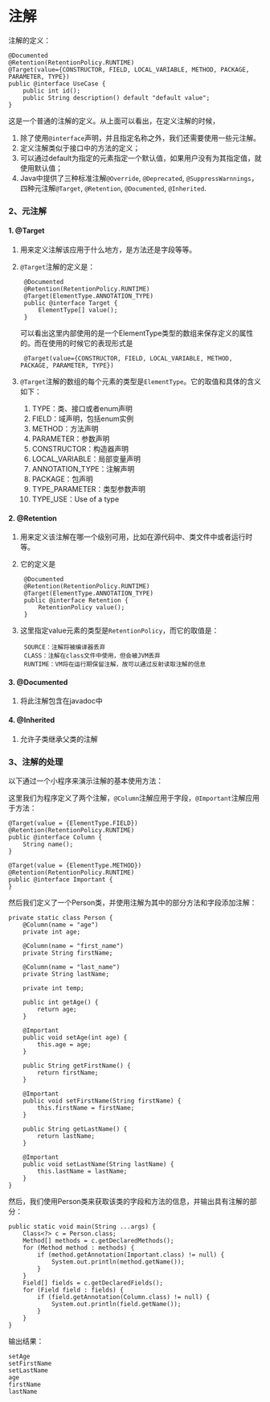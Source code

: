 # 注解

注解的定义：

	@Documented
	@Retention(RetentionPolicy.RUNTIME)
	@Target(value={CONSTRUCTOR, FIELD, LOCAL_VARIABLE, METHOD, PACKAGE, PARAMETER, TYPE})
	public @interface UseCase {
        public int id();
        public String description() default "default value";
	}

这是一个普通的注解的定义。从上面可以看出，在定义注解的时候，

1. 除了使用`@interface`声明，并且指定名称之外，我们还需要使用一些元注解。
2. 定义注解类似于接口中的方法的定义；
3. 可以通过default为指定的元素指定一个默认值，如果用户没有为其指定值，就使用默认值；
4. Java中提供了三种标准注解`@Override`, `@Deprecated`, `@SuppressWarnnings`，四种元注解`@Target`, `@Retention`, `@Documented`, `@Inherited`.

### 2、元注解

#### 1. @Target

1. 用来定义注解该应用于什么地方，是方法还是字段等等。
2. `@Target`注解的定义是：

        @Documented
        @Retention(RetentionPolicy.RUNTIME)
        @Target(ElementType.ANNOTATION_TYPE)
        public @interface Target {
            ElementType[] value();
        }

    可以看出这里内部使用的是一个ElementType类型的数组来保存定义的属性的。而在使用的时候它的表现形式是

        @Target(value={CONSTRUCTOR, FIELD, LOCAL_VARIABLE, METHOD, PACKAGE, PARAMETER, TYPE})

3. `@Target`注解的数组的每个元素的类型是`ElementType`。它的取值和具体的含义如下：
	1. TYPE：类、接口或者enum声明
	2. FIELD：域声明，包括enum实例
	3. METHOD：方法声明
	4. PARAMETER：参数声明
	5. CONSTRUCTOR：构造器声明
	6. LOCAL_VARIABLE：局部变量声明
	7. ANNOTATION_TYPE：注解声明
	8. PACKAGE：包声明
	9. TYPE_PARAMETER：类型参数声明
	10. TYPE_USE：Use of a type

#### 2. @Retention

1. 用来定义该注解在哪一个级别可用，比如在源代码中、类文件中或者运行时等。
2. 它的定义是
	
        @Documented
		@Retention(RetentionPolicy.RUNTIME)
		@Target(ElementType.ANNOTATION_TYPE)
		public @interface Retention {
		    RetentionPolicy value();
		}

3. 这里指定value元素的类型是`RetentionPolicy`，而它的取值是：
	
        SOURCE：注解将被编译器丢弃
        CLASS：注解在class文件中使用，但会被JVM丢弃
        RUNTIME：VM将在运行期保留注解，故可以通过反射读取注解的信息

#### 3. @Documented

1. 将此注解包含在javadoc中

#### 4. @Inherited

1. 允许子类继承父类的注解

### 3、注解的处理

以下通过一个小程序来演示注解的基本使用方法：

这里我们为程序定义了两个注解，`@Column`注解应用于字段，`@Important`注解应用于方法：

	@Target(value = {ElementType.FIELD})
	@Retention(RetentionPolicy.RUNTIME)
	public @interface Column {
	    String name();
	}

	@Target(value = {ElementType.METHOD})
	@Retention(RetentionPolicy.RUNTIME)
	public @interface Important {
	}

然后我们定义了一个Person类，并使用注解为其中的部分方法和字段添加注解：

    private static class Person {
        @Column(name = "age")
        private int age;

        @Column(name = "first_name")
        private String firstName;

        @Column(name = "last_name")
        private String lastName;

        private int temp;

        public int getAge() {
            return age;
        }

        @Important
        public void setAge(int age) {
            this.age = age;
        }

        public String getFirstName() {
            return firstName;
        }

        @Important
        public void setFirstName(String firstName) {
            this.firstName = firstName;
        }

        public String getLastName() {
            return lastName;
        }

        @Important
        public void setLastName(String lastName) {
            this.lastName = lastName;
        }
    }

然后，我们使用Person类来获取该类的字段和方法的信息，并输出具有注解的部分：

    public static void main(String ...args) {
        Class<?> c = Person.class;
        Method[] methods = c.getDeclaredMethods();
        for (Method method : methods) {
            if (method.getAnnotation(Important.class) != null) {
                System.out.println(method.getName());
            }
        }
        Field[] fields = c.getDeclaredFields();
        for (Field field : fields) {
            if (field.getAnnotation(Column.class) != null) {
                System.out.println(field.getName());
            }
        }
    }

输出结果：
	
	setAge
	setFirstName
	setLastName
	age
	firstName
	lastName

